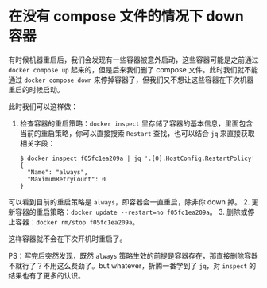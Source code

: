 # 在没有 compose 文件的情况下 down 容器

有时候机器重启后，我们会发现有一些容器被意外启动，这些容器可能是之前通过 `docker compose up` 起来的，但是后来我们删了 compose 文件。此时我们就不能通过 `docker compose down` 来停掉容器了，但我们又不想让这些容器在下次机器重启的时候启动。

此时我们可以这样做：

1. 检查容器的重启策略：`docker inspect` 里存储了容器的基本信息，里面包含当前的重启策略，你可以直接搜索 `Restart` 查找，也可以结合 `jq` 来直接获取相关字段：

    ```
    $ docker inspect f05fc1ea209a | jq '.[0].HostConfig.RestartPolicy'
    {
      "Name": "always",
      "MaximumRetryCount": 0
    }
    ```
  可以看到目前的重启策略是 `always`，即容器会一直重启，除非你 down 掉。
2. 更新容器的重启策略：`docker update --restart=no f05fc1ea209a`。
3. 删除或停止容器：`docker rm/stop f05fc1ea209a`。

这样容器就不会在下次开机时重启了。

PS：写完后突然发现，既然 `always` 策略生效的前提是容器存在，那直接删除容器不就行了？不用这么费劲了。but whatever，折腾一番学到了 `jq`，对 `inspect` 的结果也有了更多的认识。
